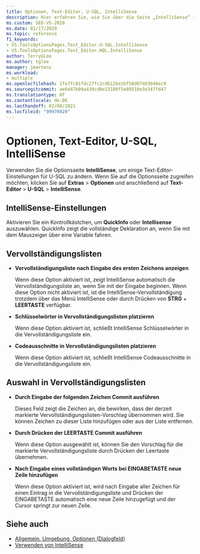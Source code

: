 ```yaml
---
title: Optionen, Text-Editor, U-SQL, IntelliSense
description: Hier erfahren Sie, wie Sie über die Seite „IntelliSense“ im U-SQL-Abschnitt die IntelliSense-Einstellungen für U-SQL im Text-Editor ändern.
ms.custom: SEO-VS-2020
ms.date: 01/17/2019
ms.topic: reference
f1_keywords:
- VS.ToolsOptionsPages.Text_Editor.U-SQL.IntelliSense
- VS.ToolsOptionsPages.Text_Editor.HQL.IntelliSense
author: TerryGLee
ms.author: tglee
manager: jmartens
ms.workload:
- multiple
ms.openlocfilehash: 1fe7fc81fdc27fc2cdb126e2bf50d07dd3048ec9
ms.sourcegitcommit: ae6d47b09a439cd0e13180f5e89510e3e347fd47
ms.translationtype: HT
ms.contentlocale: de-DE
ms.lasthandoff: 02/08/2021
ms.locfileid: "99970828"
---
```

# <a name="options-text-editor-u-sql-intellisense"></a>Optionen, Text-Editor, U-SQL, IntelliSense

Verwenden Sie die Optionsseite **IntelliSense**, um einige Text-Editor-Einstellungen für U-SQL zu ändern. Wenn Sie auf die Optionsseite zugreifen möchten, klicken Sie auf **Extras** > **Optionen** und anschließend auf **Text-Editor** > **U-SQL** > **IntelliSense**.

## <a name="intellisense-settings"></a>IntelliSense-Einstellungen

Aktivieren Sie ein Kontrollkästchen, um **QuickInfo** oder **Intellisense** auszuwählen. QuickInfo zeigt die vollständige Deklaration an, wenn Sie mit dem Mauszeiger über eine Variable fahren.

## <a name="completion-lists"></a>Vervollständigungslisten

- **Vervollständigungsliste nach Eingabe des ersten Zeichens anzeigen**

   Wenn diese Option aktiviert ist, zeigt IntelliSense automatisch die Vervollständigungsliste an, wenn Sie mit der Eingabe beginnen. Wenn diese Option nicht aktiviert ist, ist die IntelliSense-Vervollständigung trotzdem über das Menü IntelliSense oder durch Drücken von **STRG** + **LEERTASTE** verfügbar.

- **Schlüsselwörter in Vervollständigungslisten platzieren**

   Wenn diese Option aktiviert ist, schließt IntelliSense Schlüsselwörter in die Vervollständigungsliste ein.

- **Codeausschnitte in Vervollständigungslisten platzieren**

   Wenn diese Option aktiviert ist, schließt IntelliSense Codeausschnitte in die Vervollständigungsliste ein.

## <a name="selection-in-completion-list"></a>Auswahl in Vervollständigungslisten

- **Durch Eingabe der folgenden Zeichen Commit ausführen**

   Dieses Feld zeigt die Zeichen an, die bewirken, dass der derzeit markierte Vervollständigungslisten-Vorschlag übernommen wird. Sie können Zeichen zu dieser Liste hinzufügen oder aus der Liste entfernen.

- **Durch Drücken der LEERTASTE Commit ausführen**

   Wenn diese Option ausgewählt ist, können Sie den Vorschlag für die markierte Vervollständigungsliste durch Drücken der Leertaste übernehmen.

- **Nach Eingabe eines vollständigen Worts bei EINGABETASTE neue Zeile hinzufügen**

   Wenn diese Option aktiviert ist, wird nach Eingabe aller Zeichen für einen Eintrag in die Vervollständigungsliste und Drücken der EINGABETASTE automatisch eine neue Zeile hinzugefügt und der Cursor springt zur neuen Zeile.

## <a name="see-also"></a>Siehe auch

- [Allgemein, Umgebung, Optionen (Dialogfeld)](../../ide/reference/general-environment-options-dialog-box.md)
- [Verwenden von IntelliSense](../../ide/using-intellisense.md)